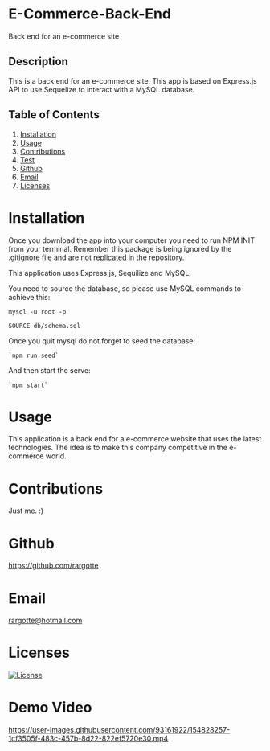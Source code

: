 # E-Commerce-Back-End
Back end for an e-commerce site


## Description
This is a back end for an e-commerce site. This app is based on Express.js API to use Sequelize to interact with a MySQL database.

  ## Table of Contents
  1. [Installation](#Installation)
  2. [Usage](#Usage)
  3. [Contributions](#Contributions)
  4. [Test](#Test)
  5. [Github](#Github)
  6. [Email](#Email)
  7. [Licenses](#Licenses)

  # Installation
  Once you download the app into your computer you need to run NPM INIT from your terminal.
  Remember this package is being ignored by the .gitignore file and are not replicated in the repository.
  
  This application uses Express.js, Sequilize and MySQL.

  You need to source the database, so please use MySQL commands to achieve this:

  `mysql -u root -p`

  `SOURCE db/schema.sql`

  Once you quit mysql do not forget to seed the database:

    `npm run seed`

  And then start the serve:
  
    `npm start`

  # Usage
  This application is a back end for a e-commerce website that uses the latest technologies. The idea is to make this company competitive in the e-commerce world.

  # Contributions
  Just me. :)

   # Github
  https://github.com/rargotte

  # Email
  rargotte@hotmail.com

  # Licenses
  [![License](https://img.shields.io/badge/License-Apache_2.0-blue.svg)](https://opensource.org/licenses/Apache-2.0)
  
  # Demo Video

https://user-images.githubusercontent.com/93161922/154828257-1cf3505f-483c-457b-8d22-822ef5720e30.mp4


